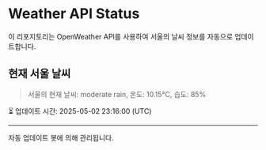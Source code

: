 
# Weather API Status

이 리포지토리는 OpenWeather API를 사용하여 서울의 날씨 정보를 자동으로 업데이트합니다.

## 현재 서울 날씨
> 서울의 현재 날씨: moderate rain, 온도: 10.15°C, 습도: 85%

⏳ 업데이트 시간: 2025-05-02 23:16:00 (UTC)

---
자동 업데이트 봇에 의해 관리됩니다.
